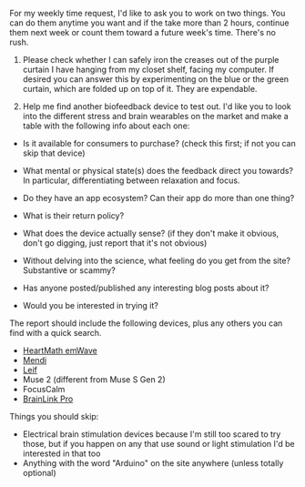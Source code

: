 For my weekly time request, I'd like to ask you to work on two things. You can do them anytime you want and if the take more than 2 hours, continue them next week or count them toward a future week's time. There's no rush.  

  

1) Please check whether I can safely iron the creases out of the purple curtain I have hanging from my closet shelf, facing my computer. If desired you can answer this by experimenting on the blue or the green curtain, which are folded up on top of it. They are expendable.  

  

2) Help me find another biofeedback device to test out. I'd like you to look into the different stress and brain wearables on the market and make a table with the following info about each one:  

-   Is it available for consumers to purchase? (check this first; if not you can skip that device)
-   What mental or physical state(s) does the feedback direct you towards? In particular, differentiating between relaxation and focus. 
-   Do they have an app ecosystem? Can their app do more than one thing?  
    
-   What is their return policy?
-   What does the device actually sense? (if they don't make it obvious, don't go digging, just report that it's not obvious)  
    
-   Without delving into the science, what feeling do you get from the site? Substantive or scammy?  
    
-   Has anyone posted/published any interesting blog posts about it?  
    
-   Would you be interested in trying it?  
    

The report should include the following devices, plus any others you can find with a quick search.

-   [HeartMath emWave](https://store.heartmath.com/emwavepro/?network=g)
-   [Mendi](https://www.mendi.io/)
-   [Leif](https://getlief.com/)
-   Muse 2 (different from Muse S Gen 2)
-   FocusCalm
-   [BrainLink Pro](https://neurosky.com/)

Things you should skip:  

-   Electrical brain stimulation devices because I'm still too scared to try those, but if you happen on any that use sound or light stimulation I'd be interested in that too
-   Anything with the word "Arduino" on the site anywhere (unless totally optional)